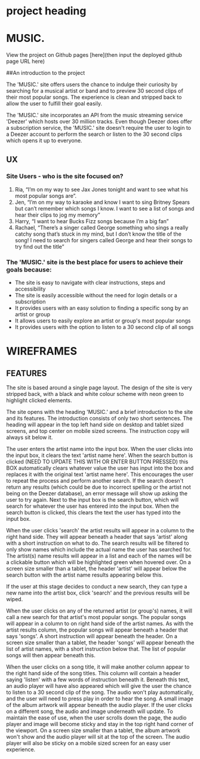# project heading

# MUSIC. 

View the project on Github pages [here](then input the deployed github page URL here)

##An introduction to the project

The 'MUSIC.' site offers users the chance to indulge their curiosity by searching for a musical artist or band and to preview 30 second clips of their most popular songs. The experience is clean and stripped back to allow the user to fulfill their goal easily.

The 'MUSIC.' site incorporates an API from the music streaming service 'Deezer' which hosts over 30 million tracks. Even though Deezer does offer a subscription service, the 'MUSIC.' site doesn't require the user to login to a Deezer account to perform the search or listen to the 30 second clips which opens it up to everyone. 

## UX

### Site Users - who is the site focused on?
1. Ria, “I’m on my way to see Jax Jones tonight and want to see what his most popular songs are”.
2. Jen, “I’m on my way to karaoke and know I want to sing Britney Spears but can’t remember which songs I know. I want to see a list of songs and hear their clips to jog my memory”
3. Harry, “I want to hear Bucks Fizz songs because I’m a big fan”
4. Rachael, “There’s a singer called George something who sings a really catchy song that’s stuck in my mind, but I don’t know the title of the song! I need to search for singers called George and hear their songs to try find out the title”

### The 'MUSIC.' site is the best place for users to achieve their goals because: 
- The site is easy to navigate with clear instructions, steps and accessibility
- The site is easily accessible without the need for login details or a subscription
- It provides users with an easy solution to finding a specific song by an artist or group 
- It allows users to easily explore an artist or group's most popular songs
- It provides users with the option to listen to a 30 second clip of all songs

# WIREFRAMES

## FEATURES

The site is based around a single page layout. 
The design of the site is very stripped back, with a black and white colour scheme with neon green to highlight clicked elements. 

The site opens with the heading 'MUSIC.' and a brief introduction to the site and its features. The introduction consists of only two short sentences. The heading will appear in the top left hand side on desktop and tablet sized screens, and top center on mobile sized screens. The instruction copy will always sit below it.

The user enters the artist name into the input box. When the user clicks into the input box, it clears the text 'artist name here'. When the search button is clicked (NEED TO UPDATE THIS WITH OR ENTER BUTTON PRESSED) this BOX automatically clears whatever value the user has input into the box and replaces it with the original text 'artist name here'. This encourages the user to repeat the process and perform another search. If the search doesn't return any results (which could be due to incorrect spelling or the artist not being on the Deezer database), an error message will show up asking the user to try again.
Next to the input box is the search button, which will search for whatever the user has entered into the input box. When the search button is clicked, this clears the text the user has typed into the input box. 

When the user clicks 'search' the artist results will appear in a column to the right hand side. They will appear beneath a header that says 'artist' along with a short instruction on what to do. The search results will be filtered to only show names which include the actual name the user has searched for. The artist(s) name results will appear in a list and each of the names will be a clickable button which will be highlighted green when hovered over. On a screen size smaller than a tablet, the header 'artist' will appear below the search button with the artist name results appearing below this. 

If the user at this stage decides to conduct a new search, they can type a new name into the artist box, click 'search' and the previous results will be wiped.

When the user clicks on any of the returned artist (or group's) names, it will call a new search for that artist's most popular songs. The popular songs will appear in a column to on right hand side of the artist names. As with the artist results column, the popular songs will appear beneath a header that says 'songs'. A short instruction will appear beneath the header. On a screen size smaller than a tablet, the header 'songs' will appear beneath the list of artist names, with a short instruction below that. The list of popular songs will then appear beneath this.

When the user clicks on a song title, it will make another column appear to the right hand side of the song titles. This column will contain a header saying 'listen' with a few words of instruction beneath it. Beneath this text, an audio player will have also appeared which will give the user the chance to listen to a 30 second clip of the song. The audio won't play automatically, and the user will need to press play in order to hear the song. A small image of the album artwork will appear beneath the audio player. If the user clicks on a different song, the audio and image underneath will update. To maintain the ease of use, when the user scrolls down the page, the audio player and image will become sticky and stay in the top right hand corner of the viewport. On a screen size smaller than a tablet, the album artwork won't show and the audio player will sit at the top of the screen. The audio player will also be sticky on a mobile sized screen for an easy user experience.
